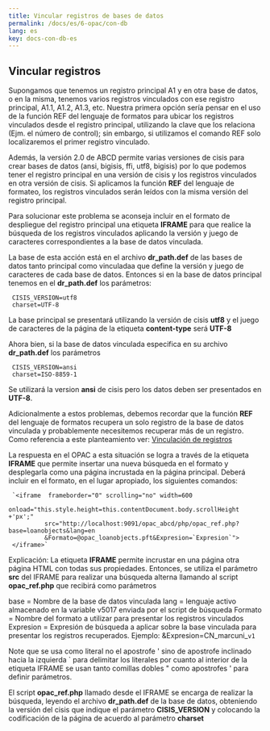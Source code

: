 ```yaml
---
title: Vincular registros de bases de datos
permalink: /docs/es/6-opac/con-db
lang: es
key: docs-con-db-es
---
```



## Vincular registros

Supongamos que tenemos un registro principal A1 y en otra base de datos, o en la misma, tenemos varios registros vinculados con ese registro principal, A1.1, A1.2, A1.3, etc. Nuestra primera opción sería pensar en el uso de la función REF del lenguaje de formatos para ubicar los registros vinculados desde el registro principal, utilizando la clave que los relaciona (Ejm. el número de control); sin embargo, si utilizamos el comando REF solo localizaremos el primer registro vinculado.

Además, la versión 2.0 de ABCD permite varias versiones de cisis para crear bases de datos (ansi, bigisis, ffi, utf8, bigisis) por lo que podemos tener el registro principal en una versión de cisis y los registros vinculados en otra versión de cisis. Si aplicamos la función  **REF**  del lenguaje de formateo, los registros vinculados serán leídos con la misma versión del registro principal.

Para solucionar este problema se aconseja incluir en el formato de despliegue del registro principal una etiqueta  **IFRAME**  para que realice la búsqueda de los registros vinculados aplicando la versión y juego de caracteres correspondientes a la base de datos vinculada.

La base de esta acción está en el archivo  **dr_path.def**  de las bases de datos tanto principal como vinculadaa que define la versión y juego de caracteres de cada base de datos. Entonces si en la base de datos principal tenemos en el  **dr_path.def**  los parámetros:

     CISIS_VERSION=utf8
     charset=UTF-8

La base principal se presentará utilizando la versión de cisis  **utf8**  y el juego de caracteres de la página de la etiqueta  **content-type**  será  **UTF-8**

Ahora bien, si la base de datos vinculada especifica en su archivo  **dr_path.def**  los parámetros

     CISIS_VERSION=ansi
     charset=ISO-8859-1

Se utilizará la version  **ansi**  de cisis pero los datos deben ser presentados en  **UTF-8**.

Adicionalmente a estos problemas, debemos recordar que la función  **REF**  del lenguaje de formatos recupera un solo registro de la base de datos vinculada y probablemente necesitemos recuperar más de un registro. Como referencia a este planteamiento ver:  [Vinculación de registros](http://abcdwiki.net/Formatos_de_salida_que_integran_la_informaci%C3%B3n_de_bases_de_datos_relacionadas "Formatos de salida que integran la información de bases de datos relacionadas")

La respuesta en el OPAC a esta situación se logra a través de la etiqueta  **IFRAME**  que permite insertar una nueva búsqueda en el formato y desplegarla como una página incrustada en la página principal. Deberá incluir en el formato, en el lugar apropiado, los siguientes comandos:

     `<iframe  frameborder="0" scrolling="no" width=600 
              onload="this.style.height=this.contentDocument.body.scrollHeight +'px';"   
              src="http://localhost:9091/opac_abcd/php/opac_ref.php?base=loanobjects&lang=en
              &Formato=@opac_loanobjects.pft&Expresion=`Expresion`">
     </iframe>`

 

Explicación: La etiqueta  **IFRAME**  permite incrustar en una página otra página HTML con todas sus propiedades. Entonces, se utiliza el parámetro  **src**  del IFRAME para realizar una búsqueda alterna llamando al script  **opac_ref.php**  que recibirá como parámetros

  base      = Nombre de la base de datos vinculada
  lang      = lenguaje activo almacenado en la variable v5017 enviada por el script de búsqueda
  Formato   = Nombre del formato a utilizar para presentar los registros vinculados
  Expresion = Expresión de búsqueda a aplicar sobre la base vinculada para presentar 
              los registros recuperados. Ejemplo:
               &Expresion=CN_marcuni_`v1`

Note que se usa como literal no el apostrofe  '  sino de apostrofe inclinado hacia la izquierda  `  para delimitar los literales por cuanto al interior de la etiqueta IFRAME se usan tanto comillas dobles " como apostrofes ' para definir parámetros.

El script  **opac_ref.php**  llamado desde el IFRAME se encarga de realizar la búsqueda, leyendo el archivo  **dr_path.def**  de la base de datos, obteniendo la versión del cisis que indique el parámetro  **CISIS_VERSION**  y colocando la codificación de la página de acuerdo al parámetro  **charset**